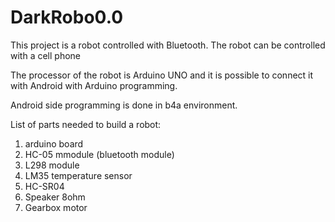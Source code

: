 # DarkRobo0.0
This project is a robot controlled with Bluetooth. The robot can be controlled with a cell phone

The processor of the robot is Arduino UNO and it is possible to connect it with Android with Arduino programming.

Android side programming is done in b4a environment.

List of parts needed to build a robot:
1. arduino board
2. HC-05 mmodule (bluetooth module)
3. L298 module
4. LM35 temperature sensor
5. HC-SR04
6. Speaker 8ohm
7. Gearbox motor
